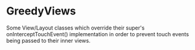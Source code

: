 GreedyViews
===========

Some View/Layout classes which override their super's onInterceptTouchEvent() implementation in order to prevent touch events being passed to their inner views.
